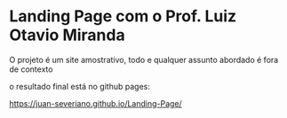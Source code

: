 # Landing Page com o Prof. Luiz Otavio Miranda

O projeto é um site amostrativo, todo e qualquer assunto abordado é fora de contexto

o resultado final está no github pages:

https://juan-severiano.github.io/Landing-Page/
